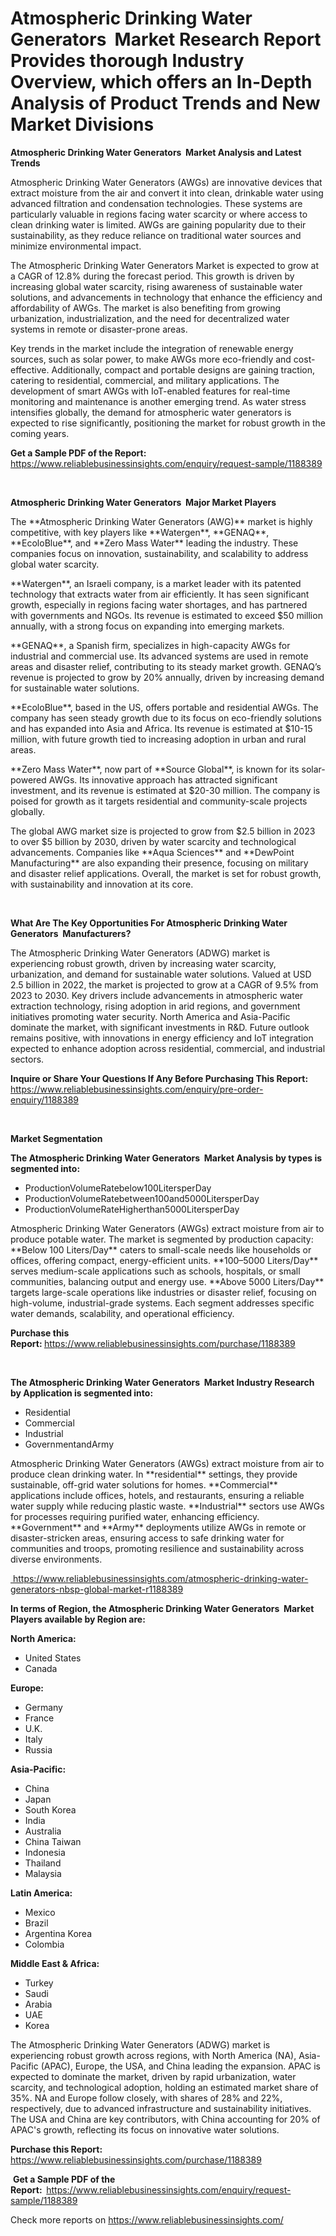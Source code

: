 <p><h1>Atmospheric Drinking Water Generators  Market Research Report Provides thorough Industry Overview, which offers an In-Depth Analysis of Product Trends and New Market Divisions</h1></p><p><strong>Atmospheric Drinking Water Generators  Market Analysis and Latest Trends</strong></p>
<p><p>Atmospheric Drinking Water Generators (AWGs) are innovative devices that extract moisture from the air and convert it into clean, drinkable water using advanced filtration and condensation technologies. These systems are particularly valuable in regions facing water scarcity or where access to clean drinking water is limited. AWGs are gaining popularity due to their sustainability, as they reduce reliance on traditional water sources and minimize environmental impact.</p><p>The Atmospheric Drinking Water Generators Market is expected to grow at a CAGR of 12.8% during the forecast period. This growth is driven by increasing global water scarcity, rising awareness of sustainable water solutions, and advancements in technology that enhance the efficiency and affordability of AWGs. The market is also benefiting from growing urbanization, industrialization, and the need for decentralized water systems in remote or disaster-prone areas.</p><p>Key trends in the market include the integration of renewable energy sources, such as solar power, to make AWGs more eco-friendly and cost-effective. Additionally, compact and portable designs are gaining traction, catering to residential, commercial, and military applications. The development of smart AWGs with IoT-enabled features for real-time monitoring and maintenance is another emerging trend. As water stress intensifies globally, the demand for atmospheric water generators is expected to rise significantly, positioning the market for robust growth in the coming years.</p></p>
<p><strong>Get a Sample PDF of the Report:&nbsp;</strong> <a href="https://www.reliablebusinessinsights.com/enquiry/request-sample/1188389?utm_campaign=84&utm_medium=2&utm_source=Github&utm_content=ia&utm_term=20012025&utm_id=atmospheric-drinking-water-generators">https://www.reliablebusinessinsights.com/enquiry/request-sample/1188389</a></p>
<p>&nbsp;</p>
<p><strong>Atmospheric Drinking Water Generators  Major Market Players</strong></p>
<p><p>The **Atmospheric Drinking Water Generators (AWG)** market is highly competitive, with key players like **Watergen**, **GENAQ**, **EcoloBlue**, and **Zero Mass Water** leading the industry. These companies focus on innovation, sustainability, and scalability to address global water scarcity.</p><p>**Watergen**, an Israeli company, is a market leader with its patented technology that extracts water from air efficiently. It has seen significant growth, especially in regions facing water shortages, and has partnered with governments and NGOs. Its revenue is estimated to exceed $50 million annually, with a strong focus on expanding into emerging markets.</p><p>**GENAQ**, a Spanish firm, specializes in high-capacity AWGs for industrial and commercial use. Its advanced systems are used in remote areas and disaster relief, contributing to its steady market growth. GENAQ’s revenue is projected to grow by 20% annually, driven by increasing demand for sustainable water solutions.</p><p>**EcoloBlue**, based in the US, offers portable and residential AWGs. The company has seen steady growth due to its focus on eco-friendly solutions and has expanded into Asia and Africa. Its revenue is estimated at $10-15 million, with future growth tied to increasing adoption in urban and rural areas.</p><p>**Zero Mass Water**, now part of **Source Global**, is known for its solar-powered AWGs. Its innovative approach has attracted significant investment, and its revenue is estimated at $20-30 million. The company is poised for growth as it targets residential and community-scale projects globally.</p><p>The global AWG market size is projected to grow from $2.5 billion in 2023 to over $5 billion by 2030, driven by water scarcity and technological advancements. Companies like **Aqua Sciences** and **DewPoint Manufacturing** are also expanding their presence, focusing on military and disaster relief applications. Overall, the market is set for robust growth, with sustainability and innovation at its core.</p></p>
<p>&nbsp;</p>
<p><strong>What Are The Key Opportunities For Atmospheric Drinking Water Generators  Manufacturers?</strong></p>
<p><p>The Atmospheric Drinking Water Generators (ADWG) market is experiencing robust growth, driven by increasing water scarcity, urbanization, and demand for sustainable water solutions. Valued at USD 2.5 billion in 2022, the market is projected to grow at a CAGR of 9.5% from 2023 to 2030. Key drivers include advancements in atmospheric water extraction technology, rising adoption in arid regions, and government initiatives promoting water security. North America and Asia-Pacific dominate the market, with significant investments in R&D. Future outlook remains positive, with innovations in energy efficiency and IoT integration expected to enhance adoption across residential, commercial, and industrial sectors.</p></p>
<p><strong>Inquire or Share Your Questions If Any Before Purchasing This Report:</strong> <a href="https://www.reliablebusinessinsights.com/enquiry/pre-order-enquiry/1188389?utm_campaign=84&utm_medium=2&utm_source=Github&utm_content=ia&utm_term=20012025&utm_id=atmospheric-drinking-water-generators">https://www.reliablebusinessinsights.com/enquiry/pre-order-enquiry/1188389</a></p>
<p>&nbsp;</p>
<p><strong>Market Segmentation</strong></p>
<p><strong>The Atmospheric Drinking Water Generators  Market Analysis by types is segmented into:</strong></p>
<p><ul><li>ProductionVolumeRatebelow100LitersperDay</li><li>ProductionVolumeRatebetween100and5000LitersperDay</li><li>ProductionVolumeRateHigherthan5000LitersperDay</li></ul></p>
<p><p>Atmospheric Drinking Water Generators (AWGs) extract moisture from air to produce potable water. The market is segmented by production capacity: **Below 100 Liters/Day** caters to small-scale needs like households or offices, offering compact, energy-efficient units. **100–5000 Liters/Day** serves medium-scale applications such as schools, hospitals, or small communities, balancing output and energy use. **Above 5000 Liters/Day** targets large-scale operations like industries or disaster relief, focusing on high-volume, industrial-grade systems. Each segment addresses specific water demands, scalability, and operational efficiency.</p></p>
<p><strong>Purchase this Report:&nbsp;</strong><a href="https://www.reliablebusinessinsights.com/purchase/1188389?utm_campaign=84&utm_medium=2&utm_source=Github&utm_content=ia&utm_term=20012025&utm_id=atmospheric-drinking-water-generators">https://www.reliablebusinessinsights.com/purchase/1188389</a></p>
<p>&nbsp;</p>
<p><strong>The Atmospheric Drinking Water Generators  Market Industry Research by Application is segmented into:</strong></p>
<p><ul><li>Residential</li><li>Commercial</li><li>Industrial</li><li>GovernmentandArmy</li></ul></p>
<p><p>Atmospheric Drinking Water Generators (AWGs) extract moisture from air to produce clean drinking water. In **residential** settings, they provide sustainable, off-grid water solutions for homes. **Commercial** applications include offices, hotels, and restaurants, ensuring a reliable water supply while reducing plastic waste. **Industrial** sectors use AWGs for processes requiring purified water, enhancing efficiency. **Government** and **Army** deployments utilize AWGs in remote or disaster-stricken areas, ensuring access to safe drinking water for communities and troops, promoting resilience and sustainability across diverse environments.</p></p>
<p><a href="https://www.reliablebusinessinsights.com/atmospheric-drinking-water-generators-nbsp-global-market-r1188389?utm_campaign=84&utm_medium=2&utm_source=Github&utm_content=ia&utm_term=20012025&utm_id=atmospheric-drinking-water-generators">&nbsp;https://www.reliablebusinessinsights.com/atmospheric-drinking-water-generators-nbsp-global-market-r1188389</a></p>
<p><strong>In terms of Region, the Atmospheric Drinking Water Generators  Market Players available by Region are:</strong></p>
<p>
    <p> <strong> North America: </strong>
        <ul>
            <li>United States</li>
            <li>Canada</li>
        </ul>
        </p> 
    <p> <strong> Europe: </strong>
        <ul>
            <li>Germany</li>
            <li>France</li>
            <li>U.K.</li>
            <li>Italy</li>
            <li>Russia</li>
        </ul>
        </p> 
    <p> <strong> Asia-Pacific: </strong>
        <ul>
            <li>China</li>
            <li>Japan</li>
            <li>South Korea</li>
            <li>India</li>
            <li>Australia</li>
            <li>China Taiwan</li>
            <li>Indonesia</li>
            <li>Thailand</li>
            <li>Malaysia</li>
        </ul>
        </p> 
    <p> <strong> Latin America: </strong>
        <ul>
            <li>Mexico</li>
            <li>Brazil</li>
            <li>Argentina Korea</li>
            <li>Colombia</li>
        </ul>
        </p> 
    <p> <strong> Middle East & Africa: </strong>
        <ul>
            <li>Turkey</li>
            <li>Saudi</li>
            <li>Arabia</li>
            <li>UAE</li>
            <li>Korea</li>
        </ul>
    </p>
    </p>
<p><p>The Atmospheric Drinking Water Generators (ADWG) market is experiencing robust growth across regions, with North America (NA), Asia-Pacific (APAC), Europe, the USA, and China leading the expansion. APAC is expected to dominate the market, driven by rapid urbanization, water scarcity, and technological adoption, holding an estimated market share of 35%. NA and Europe follow closely, with shares of 28% and 22%, respectively, due to advanced infrastructure and sustainability initiatives. The USA and China are key contributors, with China accounting for 20% of APAC's growth, reflecting its focus on innovative water solutions.</p></p>
<p><strong>Purchase this Report: </strong><a href="https://www.reliablebusinessinsights.com/purchase/1188389?utm_campaign=84&utm_medium=2&utm_source=Github&utm_content=ia&utm_term=20012025&utm_id=atmospheric-drinking-water-generators">https://www.reliablebusinessinsights.com/purchase/1188389</a></p>
<p>&nbsp;<strong>Get a Sample PDF of the Report:&nbsp;&nbsp;</strong><a href="https://www.reliablebusinessinsights.com/enquiry/request-sample/1188389?utm_campaign=84&utm_medium=2&utm_source=Github&utm_content=ia&utm_term=20012025&utm_id=atmospheric-drinking-water-generators">https://www.reliablebusinessinsights.com/enquiry/request-sample/1188389</a></p>
<p><strong></strong></p>
<p>Check more reports on <a href="https://www.reliablebusinessinsights.com/?utm_campaign=84&utm_medium=2&utm_source=Github&utm_content=ia&utm_term=20012025&utm_id=atmospheric-drinking-water-generators">https://www.reliablebusinessinsights.com/</a></p>